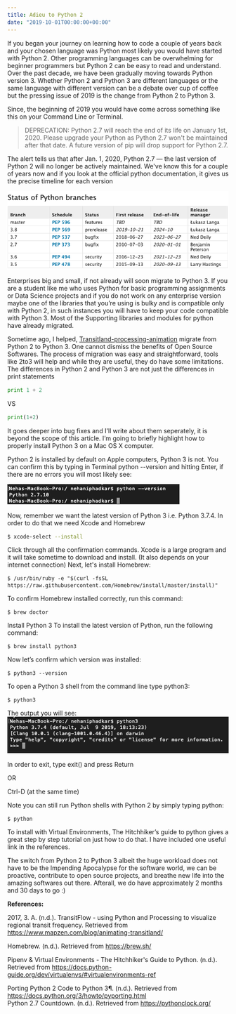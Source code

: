```yaml
---
title: Adieu to Python 2
date: "2019-10-01T00:00:00+00:00"
---
```


If you began your journey on learning how to code a couple of years back and your chosen language was Python most likely you would have started with Python 2. Other programming languages can be overwhelming for beginner programmers but Python 2 can be easy to read and understand. Over the past decade, we have been gradually moving towards Python version 3. Whether Python 2 and Python 3 are different languages or the same language with different version can be a debate over cup of coffee but the pressing issue of 2019 is the change from Python 2 to Python 3.

Since, the beginning of 2019 you would have come across something like this on your Command Line or Terminal.

> DEPRECATION: Python 2.7 will reach the end of its life on January 1st, 2020. Please upgrade your Python as Python 2.7 won't be maintained after that date. A future version of pip will drop support for Python 2.7.

The alert tells us that after Jan. 1, 2020, Python 2.7 — the last version of Python 2 will no longer be actively maintained. We've know this for a couple of years now and if you look at the official python documentation, it gives us the precise timeline for each version

![Timeline](./timeline.PNG "Image 1: Timeline for Python Versions")

Enterprises big and small, if not already will soon migrate to Python 3. If you are a student like me who uses Python for basic programming assignments or Data Science projects and if you do not work on any enterprise version maybe one of the libraries that you’re using is bulky and is compatible only with Python 2, in such instances you will have to keep your code compatible with Python 3.  Most of the Supporting libraries and modules for python have already migrated. 

Sometime ago, I helped, [Transitland-processing-animation](https://www.mapzen.com/blog/animating-transitland/) migrate from Python 2 to Python 3. One cannot dismiss the benefits of Open Source Softwares. The process of migration was easy and straightforward, tools like 2to3 will help and while they are useful, they do have some limitations. The differences in Python 2 and Python 3 are not just the differences in print statements

```py
print 1 + 2
```

VS

```py
print(1+2)
```

It goes deeper into bug fixes and I'll write about them seperately, it is beyond the scope of this article. I’m going to briefly highlight how to properly install Python 3 on a Mac OS X computer.  

Python 2 is installed by default on Apple computers, Python 3 is not. You can confirm this by typing in Terminal 
python --version and hitting Enter, if there are no errors you will most likely see:

![python2](./python2.PNG "Image 2: Terminal output for, 'python --version'")

Now, remember we want the latest version of Python 3 i.e. Python 3.7.4. In order to do that we need Xcode and Homebrew

```sh
$ xcode-select --install
```

Click through all the confirmation commands. Xcode is a large program and it will take sometime to download and install. (It also depends on your internet connection)
Next, let's install Homebrew:

```Sh
$ /usr/bin/ruby -e "$(curl -fsSL https://raw.githubusercontent.com/Homebrew/install/master/install)"
```

To confirm Homebrew installed correctly, run this command:

```Sh
$ brew doctor
```
 
Install Python 3
To install the latest version of Python, run the following command:

```Sh
$ brew install python3
```

Now let’s confirm which version was installed:

```Sh
$ python3 --version
```

To open a Python 3 shell from the command line type python3:
```Sh
$ python3
```

The output you will see:
![python3](./python3.PNG "Image 3: Terminal output for, 'python3'.")

In order to exit, type exit() and press Return 

OR

Ctrl-D (at the same time)


Note you can still run Python shells with Python 2 by simply typing python:

```Sh
$ python
```

To install with Virtual Environments, The Hitchhiker’s guide to python gives a great step by step tutorial on just how to do that. I have included one useful link in the references. 

The switch from Python 2 to Python 3 albeit the huge workload does not have to be the Impending Apocalypse for the software world, we can be proactive, contribute to open source projects, and breathe new life into the amazing softwares out there. Afterall, we do have approximately 2 months and 30 days to go :) 

<strong>References:</strong>

2017, 3. A. (n.d.). TransitFlow - using Python and Processing to visualize regional transit frequency. Retrieved from https://www.mapzen.com/blog/animating-transitland/ </br>

Homebrew. (n.d.). Retrieved from https://brew.sh/ </br>

Pipenv & Virtual Environments - The Hitchhiker's Guide to Python. (n.d.). Retrieved from https://docs.python-guide.org/dev/virtualenvs/#virtualenvironments-ref </br>

Porting Python 2 Code to Python 3¶. (n.d.). Retrieved from https://docs.python.org/3/howto/pyporting.html </br>
Python 2.7 Countdown. (n.d.). Retrieved from https://pythonclock.org/ </br>
